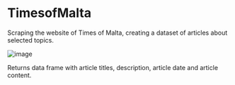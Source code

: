 # TimesofMalta

Scraping the website of Times of Malta, creating a dataset of articles about selected topics.

![image](https://github.com/gruppetta/TimesofMalta/assets/54776299/5fc8c942-8b81-4abd-acdd-c5c0d369b3fe)

Returns data frame with article titles, description, article date and article content. 

